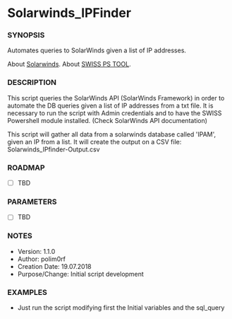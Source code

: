 # Solarwinds_IPFinder

### SYNOPSIS
  Automates queries to SolarWinds given a list of IP addresses.
  
  About [Solarwinds](https://www.solarwinds.com/).
  About [SWISS PS TOOL](https://github.com/solarwinds/OrionSDK/wiki/About-SWIS).
  
  

### DESCRIPTION

 This script queries the SolarWinds API (SolarWinds Framework) in order to automate the DB queries 
 given a list of IP addresses from a txt file.
 It is necessary to run the script with Admin credentials and to have the SWISS Powershell module 
 installed. (Check SolarWinds API documentation)

 This script will gather all data from a solarwinds database called 'IPAM', given an IP from a list.
 It will create the output on a CSV file: Solarwinds_IPfinder-Output.csv


### ROADMAP

 - [ ] TBD


### PARAMETERS 

 - [ ] TBD


### NOTES

  - Version:        1.1.0
  - Author:         polim0rf
  - Creation Date:  19.07.2018
  - Purpose/Change: Initial script development


### EXAMPLES

 * Just run the script modifying first the Initial variables and the sql_query

